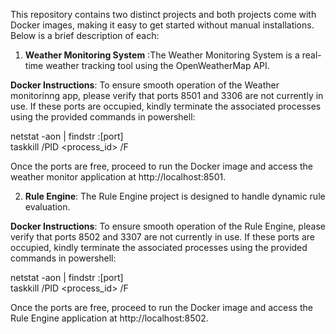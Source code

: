 This repository contains two distinct projects and both projects come with Docker images, making it easy to get started without manual installations. Below is a brief description of each:  

1. **Weather Monitoring System** :The Weather Monitoring System is a real-time weather tracking tool using the OpenWeatherMap API.  

**Docker Instructions**: To ensure smooth operation of the Weather monitorinng app, please verify that ports 8501 and 3306 are not currently in use. If these ports are occupied, kindly terminate the associated processes using the provided commands in powershell:  

   netstat -aon | findstr :[port]   
   taskkill /PID <process_id> /F
   
Once the ports are free, proceed to run the Docker image and access the weather monitor application at http://localhost:8501.  
   

2. **Rule Engine**: The Rule Engine project is designed to handle dynamic rule evaluation.  

**Docker Instructions**: To ensure smooth operation of the Rule Engine, please verify that ports 8502 and 3307 are not currently in use. If these ports are occupied, kindly terminate the associated processes using the provided commands in powershell:  

   netstat -aon | findstr :[port]   
   taskkill /PID <process_id> /F
   
Once the ports are free, proceed to run the Docker image and access the Rule Engine application at http://localhost:8502.  



